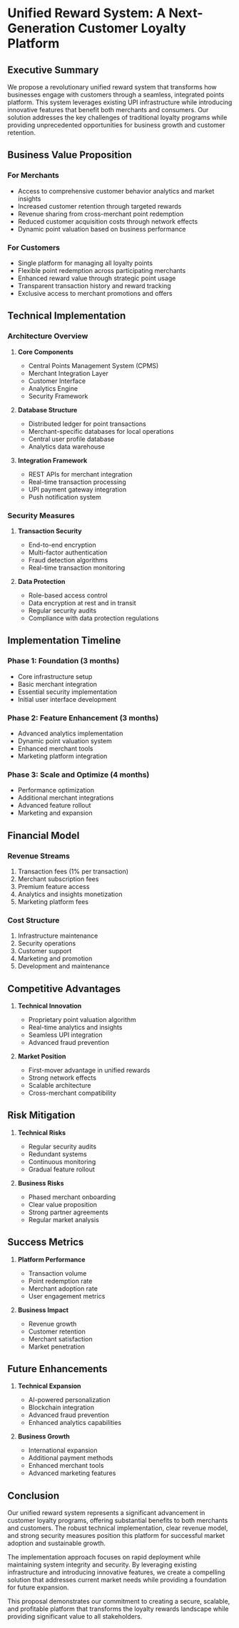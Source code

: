 # Unified Reward System: A Next-Generation Customer Loyalty Platform

## Executive Summary
We propose a revolutionary unified reward system that transforms how businesses engage with customers through a seamless, integrated points platform. This system leverages existing UPI infrastructure while introducing innovative features that benefit both merchants and consumers. Our solution addresses the key challenges of traditional loyalty programs while providing unprecedented opportunities for business growth and customer retention.

## Business Value Proposition

### For Merchants
- Access to comprehensive customer behavior analytics and market insights
- Increased customer retention through targeted rewards
- Revenue sharing from cross-merchant point redemption
- Reduced customer acquisition costs through network effects
- Dynamic point valuation based on business performance

### For Customers
- Single platform for managing all loyalty points
- Flexible point redemption across participating merchants
- Enhanced reward value through strategic point usage
- Transparent transaction history and reward tracking
- Exclusive access to merchant promotions and offers

## Technical Implementation

### Architecture Overview

1. **Core Components**
   - Central Points Management System (CPMS)
   - Merchant Integration Layer
   - Customer Interface
   - Analytics Engine
   - Security Framework

2. **Database Structure**
   - Distributed ledger for point transactions
   - Merchant-specific databases for local operations
   - Central user profile database
   - Analytics data warehouse

3. **Integration Framework**
   - REST APIs for merchant integration
   - Real-time transaction processing
   - UPI payment gateway integration
   - Push notification system

### Security Measures

1. **Transaction Security**
   - End-to-end encryption
   - Multi-factor authentication
   - Fraud detection algorithms
   - Real-time transaction monitoring

2. **Data Protection**
   - Role-based access control
   - Data encryption at rest and in transit
   - Regular security audits
   - Compliance with data protection regulations

## Implementation Timeline

### Phase 1: Foundation (3 months)
- Core infrastructure setup
- Basic merchant integration
- Essential security implementation
- Initial user interface development

### Phase 2: Feature Enhancement (3 months)
- Advanced analytics implementation
- Dynamic point valuation system
- Enhanced merchant tools
- Marketing platform integration

### Phase 3: Scale and Optimize (4 months)
- Performance optimization
- Additional merchant integrations
- Advanced feature rollout
- Marketing and expansion

## Financial Model

### Revenue Streams
1. Transaction fees (1% per transaction)
2. Merchant subscription fees
3. Premium feature access
4. Analytics and insights monetization
5. Marketing platform fees

### Cost Structure
1. Infrastructure maintenance
2. Security operations
3. Customer support
4. Marketing and promotion
5. Development and maintenance

## Competitive Advantages

1. **Technical Innovation**
   - Proprietary point valuation algorithm
   - Real-time analytics and insights
   - Seamless UPI integration
   - Advanced fraud prevention

2. **Market Position**
   - First-mover advantage in unified rewards
   - Strong network effects
   - Scalable architecture
   - Cross-merchant compatibility

## Risk Mitigation

1. **Technical Risks**
   - Regular security audits
   - Redundant systems
   - Continuous monitoring
   - Gradual feature rollout

2. **Business Risks**
   - Phased merchant onboarding
   - Clear value proposition
   - Strong partner agreements
   - Regular market analysis

## Success Metrics

1. **Platform Performance**
   - Transaction volume
   - Point redemption rate
   - Merchant adoption rate
   - User engagement metrics

2. **Business Impact**
   - Revenue growth
   - Customer retention
   - Merchant satisfaction
   - Market penetration

## Future Enhancements

1. **Technical Expansion**
   - AI-powered personalization
   - Blockchain integration
   - Advanced fraud prevention
   - Enhanced analytics capabilities

2. **Business Growth**
   - International expansion
   - Additional payment methods
   - Enhanced merchant tools
   - Advanced marketing features

## Conclusion

Our unified reward system represents a significant advancement in customer loyalty programs, offering substantial benefits to both merchants and customers. The robust technical implementation, clear revenue model, and strong security measures position this platform for successful market adoption and sustainable growth.

The implementation approach focuses on rapid deployment while maintaining system integrity and security. By leveraging existing infrastructure and introducing innovative features, we create a compelling solution that addresses current market needs while providing a foundation for future expansion.

This proposal demonstrates our commitment to creating a secure, scalable, and profitable platform that transforms the loyalty rewards landscape while providing significant value to all stakeholders.